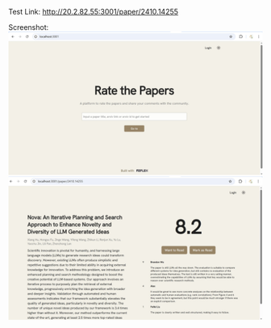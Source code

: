 Test Link:
http://20.2.82.55:3001/paper/2410.14255

Screenshot:
![landing](landing.jpg)
![content](content.jpg)